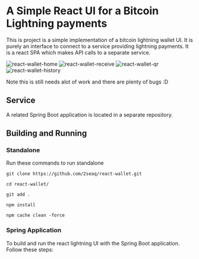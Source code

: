 # A Simple React UI for a Bitcoin Lightning payments

This is project is a simple implementation of a bitcoin lightning wallet UI. It is purely an interface to connect to a service providing lightning payments. It is a react SPA which makes API calls to a separate service.

![react-wallet-home](https://github.com/user-attachments/assets/fc1472c5-09d1-47fb-b6ca-8d94fd9cdb4d)
![react-wallet-receive](https://github.com/user-attachments/assets/576a3d77-a283-4d69-9196-9eaef337469f)
![react-wallet-qr](https://github.com/user-attachments/assets/70ce764d-82ec-47e0-be55-8d97263ed9ea)
![react-wallet-history](https://github.com/user-attachments/assets/8459c147-77cd-457f-94a5-25e16902cbbe)

Note this is still needs alot of work and there are plenty of bugs :D

## Service

A related Spring Boot application is located in a separate repository.


## Building and Running

### Standalone
Run these commands to run standalone
```
git clone https://github.com/2seaq/react-wallet.git

cd react-wallet/

git add .

npm install

npm cache clean -force 
```

### Spring Application
To build and run the react lightning UI with the Spring Boot application. Follow these steps:

